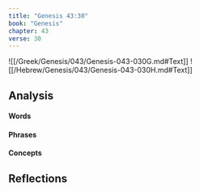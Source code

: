 ```yaml
---
title: "Genesis 43:30"
book: "Genesis"
chapter: 43
verse: 30
---
```

![[/Greek/Genesis/043/Genesis-043-030G.md#Text]]
![[/Hebrew/Genesis/043/Genesis-043-030H.md#Text]]

## Analysis

#### Words

#### Phrases

#### Concepts

## Reflections
